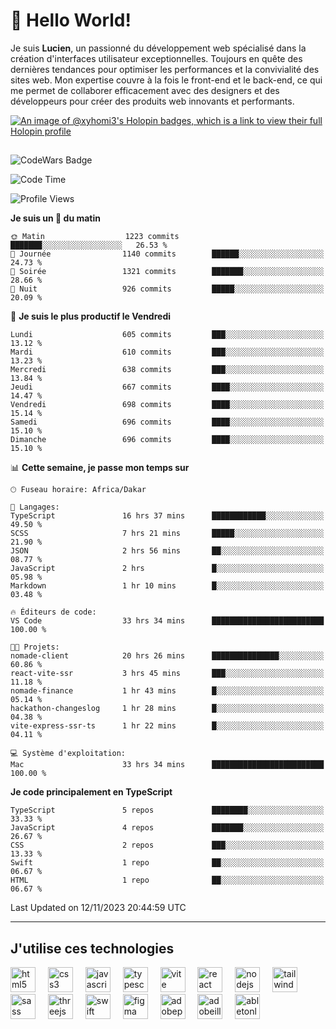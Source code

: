 # 👋 Hello World!

Je suis **Lucien**, un passionné du développement web spécialisé dans la création d'interfaces utilisateur exceptionnelles. Toujours en quête des dernières tendances pour optimiser les performances et la convivialité des sites web. Mon expertise couvre à la fois le front-end et le back-end, ce qui me permet de collaborer efficacement avec des designers et des développeurs pour créer des produits web innovants et performants.

[![An image of @xyhomi3's Holopin badges, which is a link to view their full Holopin profile](https://holopin.me/xyhomi3)](https://holopin.io/@xyhomi3)

##

![CodeWars Badge](https://www.codewars.com/users/xyhomi3/badges/small)

<!--START_SECTION:waka-->
![Code Time](http://img.shields.io/badge/Code%20Time-232%20hrs%2011%20mins-blue)

![Profile Views](http://img.shields.io/badge/Vues%20du%20profil-21-blue)

**Je suis un 🐤 du matin** 

```text
🌞 Matin                  1223 commits        ███████░░░░░░░░░░░░░░░░░░   26.53 % 
🌆 Journée                1140 commits        ██████░░░░░░░░░░░░░░░░░░░   24.73 % 
🌃 Soirée                 1321 commits        ███████░░░░░░░░░░░░░░░░░░   28.66 % 
🌙 Nuit                   926 commits         █████░░░░░░░░░░░░░░░░░░░░   20.09 % 
```
📅 **Je suis le plus productif le Vendredi** 

```text
Lundi                    605 commits         ███░░░░░░░░░░░░░░░░░░░░░░   13.12 % 
Mardi                    610 commits         ███░░░░░░░░░░░░░░░░░░░░░░   13.23 % 
Mercredi                 638 commits         ███░░░░░░░░░░░░░░░░░░░░░░   13.84 % 
Jeudi                    667 commits         ████░░░░░░░░░░░░░░░░░░░░░   14.47 % 
Vendredi                 698 commits         ████░░░░░░░░░░░░░░░░░░░░░   15.14 % 
Samedi                   696 commits         ████░░░░░░░░░░░░░░░░░░░░░   15.10 % 
Dimanche                 696 commits         ████░░░░░░░░░░░░░░░░░░░░░   15.10 % 
```


📊 **Cette semaine, je passe mon temps sur** 

```text
🕑︎ Fuseau horaire: Africa/Dakar

💬 Langages: 
TypeScript               16 hrs 37 mins      ████████████░░░░░░░░░░░░░   49.50 % 
SCSS                     7 hrs 21 mins       █████░░░░░░░░░░░░░░░░░░░░   21.90 % 
JSON                     2 hrs 56 mins       ██░░░░░░░░░░░░░░░░░░░░░░░   08.77 % 
JavaScript               2 hrs               █░░░░░░░░░░░░░░░░░░░░░░░░   05.98 % 
Markdown                 1 hr 10 mins        █░░░░░░░░░░░░░░░░░░░░░░░░   03.48 % 

🔥 Éditeurs de code: 
VS Code                  33 hrs 34 mins      █████████████████████████   100.00 % 

🐱‍💻 Projets: 
nomade-client            20 hrs 26 mins      ███████████████░░░░░░░░░░   60.86 % 
react-vite-ssr           3 hrs 45 mins       ███░░░░░░░░░░░░░░░░░░░░░░   11.18 % 
nomade-finance           1 hr 43 mins        █░░░░░░░░░░░░░░░░░░░░░░░░   05.14 % 
hackathon-changeslog     1 hr 28 mins        █░░░░░░░░░░░░░░░░░░░░░░░░   04.38 % 
vite-express-ssr-ts      1 hr 22 mins        █░░░░░░░░░░░░░░░░░░░░░░░░   04.11 % 

💻 Système d'exploitation: 
Mac                      33 hrs 34 mins      █████████████████████████   100.00 % 
```

**Je code principalement en TypeScript** 

```text
TypeScript               5 repos             ████████░░░░░░░░░░░░░░░░░   33.33 % 
JavaScript               4 repos             ███████░░░░░░░░░░░░░░░░░░   26.67 % 
CSS                      2 repos             ███░░░░░░░░░░░░░░░░░░░░░░   13.33 % 
Swift                    1 repo              ██░░░░░░░░░░░░░░░░░░░░░░░   06.67 % 
HTML                     1 repo              ██░░░░░░░░░░░░░░░░░░░░░░░   06.67 % 
```




 Last Updated on 12/11/2023 20:44:59 UTC
<!--END_SECTION:waka-->
---

## J'utilise ces technologies

<div align="left">
  <img src="https://skillicons.dev/icons?i=html" height="40" alt="html5 logo"  />
  <img width="12" />
  <img src="https://skillicons.dev/icons?i=css" height="40" alt="css3 logo"  />
  <img width="12" />
  <img src="https://skillicons.dev/icons?i=js" height="40" alt="javascript logo"  />
  <img width="12" />
  <img src="https://skillicons.dev/icons?i=ts" height="40" alt="typescript logo"  />
  <img width="12" />
  <img src="https://skillicons.dev/icons?i=vite" height="40" alt="vite logo"  />
  <img width="12" />
  <img src="https://skillicons.dev/icons?i=react" height="40" alt="react logo"  />
  <img width="12" />
  <img src="https://cdn.jsdelivr.net/gh/devicons/devicon/icons/nodejs/nodejs-original.svg" height="40" alt="nodejs logo"  />
  <img width="12" />
  <img src="https://skillicons.dev/icons?i=tailwind" height="40" alt="tailwindcss logo"  />
  <img width="12" />
  <img src="https://skillicons.dev/icons?i=sass" height="40" alt="sass logo"  />
  <img width="12" />
  <img src="https://skillicons.dev/icons?i=threejs" height="40" alt="threejs logo"  />
  <img width="12" />
  <img src="https://skillicons.dev/icons?i=swift" height="40" alt="swift logo"  />
  <img width="12" />
  <img src="https://skillicons.dev/icons?i=figma" height="40" alt="figma logo"  />
  <img width="12" />
  <img src="https://skillicons.dev/icons?i=ps" height="40" alt="adobephotoshop logo"  />
  <img width="12" />
  <img src="https://skillicons.dev/icons?i=ai" height="40" alt="adobeillustrator logo"  />
  <img width="12" />
  <img src="https://skillicons.dev/icons?i=ableton" height="40" alt="abletonlive logo"  />
</div>



